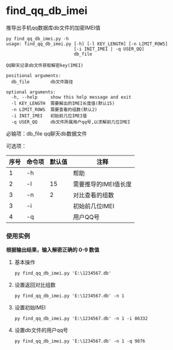 # find_qq_db_imei
推导出手机qq数据库db文件的加密IMEI值

```
py find_qq_db_imei.py -h
usage: find_qq_db_imei.py [-h] [-l KEY_LENGTH] [-n LIMIT_ROWS]
                          [-i INIT_IMEI | -q USER_QQ]
                          db_file

QQ聊天记录db文件获取解密key(IMEI)

positional arguments:
  db_file        db文件路径

optional arguments:
  -h, --help     show this help message and exit
  -l KEY_LENGTH  需要解出的IMEI长度值(默认15)
  -n LIMIT_ROWS  需要查看的组数(默认2)
  -i INIT_IMEI   初始前几位IMEI值
  -q USER_QQ     db文件所属用户qq号,以求解前几位IMEI

```

必输项：db_file  qq聊天db数据文件

可选项：

| 序号 | 命令项 | 默认值 | 注释                 |
| ---- | ------ | ------ | -------------------- |
| 1    | -h     |        | 帮助                 |
| 2    | -l     | 15     | 需要推导的IMEI值长度 |
| 3    | -n     | 2      | 对比查看的组数       |
| 3    | -i     |        | 初始前几位IMEI       |
| 4    | -q     |        | 用户QQ号             |



### 使用实例

**根据输出结果，输入解密正确的 0-9 数值**

1. 基本操作

   `py find_qq_db_imei.py 'E:\1234567.db'`

2. 设置返回对比组数

   `py find_qq_db_imei.py 'E:\1234567.db' -n 1`

3. 设置初始IMEI

   `py find_qq_db_imei.py 'E:\1234567.db' -n 1 -i 86332`

4. 设置db文件的用户qq号

   `py find_qq_db_imei.py 'E:\1234567.db' -n 1 -q 9876`

   

